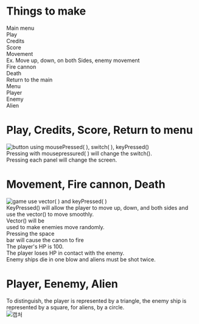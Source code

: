 # Things to make  
Main menu  
Play  
Credits  
Score  
Movement  
Ex. Move up, down, on both
Sides, enemy movement  
Fire cannon  
Death  
Return to the main  
Menu  
Player  
Enemy  
Alien  
# Play, Credits, Score, Return to menu
![button](https://user-images.githubusercontent.com/65111797/87549627-03b38e00-c6e9-11ea-9a5a-4eb0e50f048a.PNG)
using mousePressed( ), switch( ), keyPressed()  
Pressing with mousepressured( ) will change the switch().  
Pressing each panel will change the screen.  

# Movement, Fire cannon, Death    
![game](https://user-images.githubusercontent.com/65111797/87549622-031af780-c6e9-11ea-8da4-597bf0406e5d.PNG)
use vector( ) and  keyPressed( )  
KeyPressed() will allow the player to move up, down, and both sides and use the vector() to move smoothly.  
Vector() will be  
used to make enemies move randomly.  
Pressing the space  
bar will cause the canon to fire  
The player's HP is 100.  
The player loses HP in contact with the enemy.    
Enemy ships die in one blow and aliens must be shot twice.  

# Player, Eenemy, Alien
To distinguish, the player is represented by a triangle, the enemy ship is represented by a square, for aliens, by a circle.   
![캡처](https://user-images.githubusercontent.com/65111797/87549630-044c2480-c6e9-11ea-8edc-2ffe22747557.PNG)
